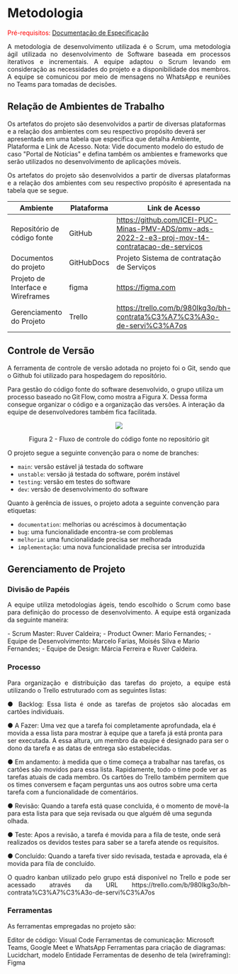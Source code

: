 
# Metodologia

<span style="color:red">Pré-requisitos: <a href="2-Especificação do Projeto.md"> Documentação de Especificação</a></span>

<p align="justify">A metodologia de desenvolvimento utilizada é o Scrum, uma metodologia ágil utilizada no desenvolvimento de Software baseada em processos iterativos e incrementais. 
A equipe adaptou o Scrum levando em consideração as necessidades do projeto e a disponibilidade dos membros. A equipe se comunicou por meio de mensagens no WhatsApp e reuniões no Teams para tomadas de decisões. </p>

## Relação de Ambientes de Trabalho

Os artefatos do projeto são desenvolvidos a partir de diversas plataformas e a relação dos ambientes com seu respectivo propósito deverá ser apresentada em uma tabela que especifica que detalha Ambiente, Plataforma e Link de Acesso. 
Nota: Vide documento modelo do estudo de caso "Portal de Notícias" e defina também os ambientes e frameworks que serão utilizados no desenvolvimento de aplicações móveis.





<p align="justify">Os artefatos do projeto são desenvolvidos a partir de diversas plataformas e a relação dos ambientes com seu respectivo propósito é apresentada na tabela que se segue.</p>

|Ambiente| Plataforma  |Link de Acesso |
|--------------------|------------------------------------|----------------------------------------|
|Repositório de código fonte |GitHub|https://github.com/ICEI-PUC-Minas-PMV-ADS/pmv-ads-2022-2-e3-proj-mov-t4-contratacao-de-servicos
|Documentos do projeto |GitHubDocs|Projeto Sistema de contratação de Serviços|
|Projeto de Interface e Wireframes |figma|https://figma.com|
|Gerenciamento do Projeto |Trello|https://trello.com/b/980Ikg3o/bh-contrata%C3%A7%C3%A3o-de-servi%C3%A7os

## Controle de Versão

<p align="justify">A ferramenta de controle de versão adotada no projeto foi o Git, sendo que o Github foi utilizado para hospedagem do repositório.

Para gestão do código fonte do software desenvolvido, o grupo utiliza um processo baseado no Git Flow, como mostra a Figura X. Dessa forma consegue organizar o código e a organização das versões. A interação da equipe de desenvolvedores também fica facilitada.</p>


<p align="center">
  <img src="https://github.com/ICEI-PUC-Minas-PMV-ADS/pmv-ads-2022-1-e2-proj-int-t4-sistema-de-contratacao-de-servicos/blob/main/docs/img/Controle%20Vers%C3%A3o.png">
</p>
<p align="center">Figura 2 - Fluxo de controle do código fonte no repositório git</p>

O projeto segue a seguinte convenção para o nome de branches:

- `main`: versão estável já testada do software
- `unstable`: versão já testada do software, porém instável
- `testing`: versão em testes do software
- `dev`: versão de desenvolvimento do software

Quanto à gerência de issues, o projeto adota a seguinte convenção para etiquetas:

- `documentation`: melhorias ou acréscimos à documentação
- `bug`: uma funcionalidade encontra-se com problemas
- `melhoria`: uma funcionalidade precisa ser melhorada
- `implementação`: uma nova funcionalidade precisa ser introduzida


## Gerenciamento de Projeto

### Divisão de Papéis

<p align="justify">A equipe utiliza metodologias ágeis, tendo escolhido o Scrum como base para definição do processo de desenvolvimento. A equipe está organizada da seguinte maneira:</p>
- Scrum Master: Ruver Caldeira;
- Product Owner: Mario Fernandes;
- Equipe de Desenvolvimento: Marcelo Farias, Moisés Silva e Mario Fernandes;
- Equipe de Design: Márcia Ferreira e Ruver Caldeira.

### Processo


<p align="justify">Para organização e distribuição das tarefas do projeto, a equipe está utilizando o Trello estruturado com as seguintes listas:</p>

<p align="justify">
● Backlog: Essa lista é onde as tarefas de projetos são alocadas em cartões individuais. 

● A Fazer: Uma vez que a tarefa foi completamente aprofundada, ela é movida a essa lista para mostrar à equipe que a tarefa já está pronta para ser executada. A essa altura, um membro da equipe é designado para ser o dono da tarefa e as datas de entrega são estabelecidas.

● Em andamento: à medida que o time começa a trabalhar nas tarefas, os cartões são movidos para essa lista. Rapidamente, todo o time pode ver as tarefas atuais de cada membro. Os cartões do Trello também permitem que os times conversem e façam perguntas uns aos outros sobre uma certa tarefa com a funcionalidade de comentários. 

● Revisão:  Quando a tarefa está quase concluída, é o momento de movê-la para esta lista para que seja revisada ou que alguém dê uma segunda olhada. 

● Teste:  Apos a revisão, a tarefa é movida para a fila de teste, onde será realizados os devidos testes para saber se a tarefa atende os requisitos.

● Concluído: Quando a tarefa tiver sido revisada, testada e aprovada, ela é movida para fila de concluído.</p>


<p align="justify">O quadro kanban utilizado pelo grupo está disponível no Trello e pode ser acessado através da URL https://trello.com/b/980Ikg3o/bh-contrata%C3%A7%C3%A3o-de-servi%C3%A7os  </p>


### Ferramentas

As ferramentas empregadas no projeto são:

Editor de código: Visual Code
Ferramentas de comunicação: Microsoft Teams, Google Meet e WhatsApp
Ferramentas para criação de diagramas: Lucidchart, modelo Entidade
Ferramentas de desenho de tela (wireframing): Figma
